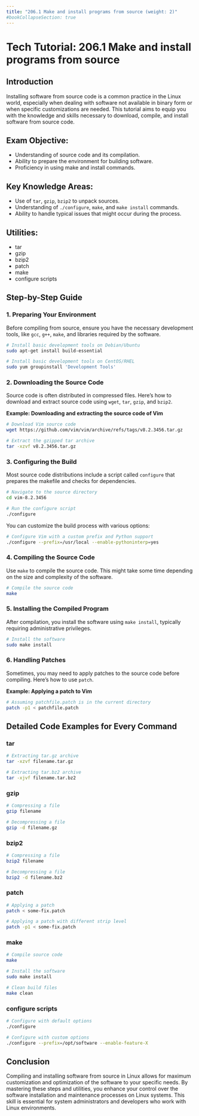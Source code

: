 ```yaml
---
title: "206.1 Make and install programs from source (weight: 2)"
#bookCollapseSection: true
---
```


# Tech Tutorial: 206.1 Make and install programs from source

## Introduction

Installing software from source code is a common practice in the Linux world, especially when dealing with software not available in binary form or when specific customizations are needed. This tutorial aims to equip you with the knowledge and skills necessary to download, compile, and install software from source code.

## Exam Objective:

- Understanding of source code and its compilation.
- Ability to prepare the environment for building software.
- Proficiency in using make and install commands.

## Key Knowledge Areas:

- Use of `tar`, `gzip`, `bzip2` to unpack sources.
- Understanding of `./configure`, `make`, and `make install` commands.
- Ability to handle typical issues that might occur during the process.

## Utilities:

- tar
- gzip
- bzip2
- patch
- make
- configure scripts

## Step-by-Step Guide

### 1. Preparing Your Environment

Before compiling from source, ensure you have the necessary development tools, like `gcc`, `g++`, `make`, and libraries required by the software.

```bash
# Install basic development tools on Debian/Ubuntu
sudo apt-get install build-essential

# Install basic development tools on CentOS/RHEL
sudo yum groupinstall 'Development Tools'
```

### 2. Downloading the Source Code

Source code is often distributed in compressed files. Here’s how to download and extract source code using `wget`, `tar`, `gzip`, and `bzip2`.

**Example: Downloading and extracting the source code of Vim**

```bash
# Download Vim source code
wget https://github.com/vim/vim/archive/refs/tags/v8.2.3456.tar.gz

# Extract the gzipped tar archive
tar -xzvf v8.2.3456.tar.gz
```

### 3. Configuring the Build

Most source code distributions include a script called `configure` that prepares the makefile and checks for dependencies.

```bash
# Navigate to the source directory
cd vim-8.2.3456

# Run the configure script
./configure
```

You can customize the build process with various options:

```bash
# Configure Vim with a custom prefix and Python support
./configure --prefix=/usr/local --enable-pythoninterp=yes
```

### 4. Compiling the Source Code

Use `make` to compile the source code. This might take some time depending on the size and complexity of the software.

```bash
# Compile the source code
make
```

### 5. Installing the Compiled Program

After compilation, you install the software using `make install`, typically requiring administrative privileges.

```bash
# Install the software
sudo make install
```

### 6. Handling Patches

Sometimes, you may need to apply patches to the source code before compiling. Here’s how to use `patch`.

**Example: Applying a patch to Vim**

```bash
# Assuming patchfile.patch is in the current directory
patch -p1 < patchfile.patch
```

## Detailed Code Examples for Every Command

### tar

```bash
# Extracting tar.gz archive
tar -xzvf filename.tar.gz

# Extracting tar.bz2 archive
tar -xjvf filename.tar.bz2
```

### gzip

```bash
# Compressing a file
gzip filename

# Decompressing a file
gzip -d filename.gz
```

### bzip2

```bash
# Compressing a file
bzip2 filename

# Decompressing a file
bzip2 -d filename.bz2
```

### patch

```bash
# Applying a patch
patch < some-fix.patch

# Applying a patch with different strip level
patch -p1 < some-fix.patch
```

### make

```bash
# Compile source code
make

# Install the software
sudo make install

# Clean build files
make clean
```

### configure scripts

```bash
# Configure with default options
./configure

# Configure with custom options
./configure --prefix=/opt/software --enable-feature-X
```

## Conclusion

Compiling and installing software from source in Linux allows for maximum customization and optimization of the software to your specific needs. By mastering these steps and utilities, you enhance your control over the software installation and maintenance processes on Linux systems. This skill is essential for system administrators and developers who work with Linux environments.